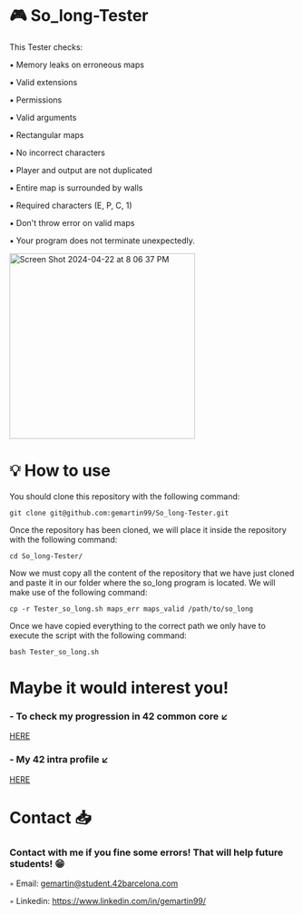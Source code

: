 # 🎮 So_long-Tester

This Tester checks:

▪️ Memory leaks on erroneous maps

▪️ Valid extensions

▪️ Permissions

▪️ Valid arguments

▪️ Rectangular maps

▪️ No incorrect characters

▪️ Player and output are not duplicated

▪️ Entire map is surrounded by walls

▪️ Required characters (E, P, C, 1)

▪️ Don't throw error on valid maps

▪️ Your program does not terminate unexpectedly.

<img width="327" alt="Screen Shot 2024-04-22 at 8 06 37 PM" src="https://github.com/gemartin99/So_long-Tester/assets/66915274/c424ac0b-aa20-4fa0-8a3f-da9c280902c3">

# 💡 How to use

You should clone this repository with the following command:

```SH
git clone git@github.com:gemartin99/So_long-Tester.git
```

Once the repository has been cloned, we will place it inside the repository with the following command:

```SH
cd So_long-Tester/
```

Now we must copy all the content of the repository that we have just cloned and paste it in our folder where the so_long program is located. We will make use of the following command:

```SH
cp -r Tester_so_long.sh maps_err maps_valid /path/to/so_long
```

Once we have copied everything to the correct path we only have to execute the script with the following command:

```SH
bash Tester_so_long.sh
```

# Maybe it would interest you!

### - To check my progression in 42 common core ↙️

[HERE](https://github.com/gemartin99/42cursus)

### - My 42 intra profile ↙️
[HERE](https://profile.intra.42.fr/users/gemartin)

# Contact 📥

### Contact with me if you fine some errors! That will help future students! 😁

◦ Email: gemartin@student.42barcelona.com

◦ Linkedin: https://www.linkedin.com/in/gemartin99/
